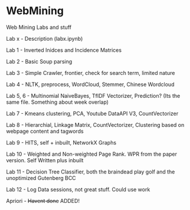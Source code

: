 # WebMining
Web Mining Labs and stuff

Lab x - Description (labx.ipynb)


Lab 1 - Inverted Inidces and Incidence Matrices 

Lab 2 - Basic Soup parsing 

Lab 3 - Simple Crawler, frontier, check for search term, limited nature 

Lab 4 - NLTK, preprocess, WordCloud, Stemmer, Chinese Wordcloud 

Lab 5, 6 - Multinomial NaiveBayes, TfIDF Vectorizer, Prediction? (Its the same file. Something about week overlap)

Lab 7 - Kmeans clustering, PCA, Youtube DataAPI V3, CountVectorizer

Lab 8 - Hierarchial, Linkage Matrix, CountVectorizer, Clustering based on webpage content and tagwords

Lab 9 - HITS, self + inbuilt, NetworkX Graphs

Lab 10 - Weighted and Non-weighted Page Rank. WPR from the paper version. Self Written plus inbuilt

Lab 11 - Decision Tree Classifier, both the braindead play golf and the unoptimized Gutenberg BCC

Lab 12 - Log Data sessions, not great stuff. Could use work

Apriori - ~~Havent done~~ ADDED!
